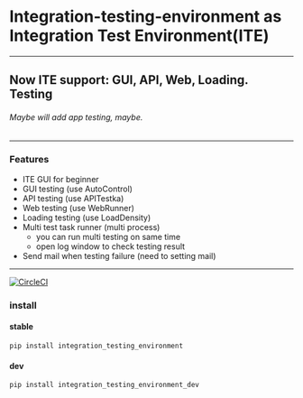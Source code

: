 # Integration-testing-environment as Integration Test Environment(ITE)

---
## Now ITE support: GUI, API, Web, Loading. Testing
###### Maybe will add app testing, maybe. 

---

### Features
* ITE GUI for beginner
* GUI testing (use AutoControl)
* API testing (use APITestka)
* Web testing (use WebRunner)
* Loading testing (use LoadDensity)
* Multi test task runner (multi process)
  * you can run multi testing on same time
  * open log window to check testing result
* Send mail when testing failure (need to setting mail)

---

[![CircleCI](https://dl.circleci.com/status-badge/img/gh/JE-Chen/Integration-testing-environment/tree/main.svg?style=svg)](https://dl.circleci.com/status-badge/redirect/gh/JE-Chen/Integration-testing-environment/tree/main)

### install
#### stable
```commandline
pip install integration_testing_environment
```
#### dev
```commandline
pip install integration_testing_environment_dev
```
